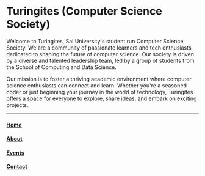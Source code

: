 # Turingites (Computer Science Society)


Welcome to Turingites, Sai University's student run Computer Science Society. We are a community of passionate learners and tech enthusiasts dedicated to shaping the future of computer science. Our society is driven by a diverse and talented leadership team, led by a group of students from the School of Computing and Data Science.

Our mission is to foster a thriving academic environment where computer science enthusiasts can connect and learn. Whether you're a seasoned coder or just beginning your journey in the world of technology, Turingites offers a space for everyone to explore, share ideas, and embark on exciting projects.


---


#### [Home](index.md)
#### [About](about.md)
#### [Events](events.md)
#### [Contact](contact.md)


